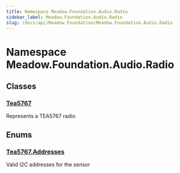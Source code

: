 ```yaml
---
title: Namespace Meadow.Foundation.Audio.Radio
sidebar_label: Meadow.Foundation.Audio.Radio
slug: /docs/api/Meadow.Foundation/Meadow.Foundation.Audio.Radio
---
```

# Namespace Meadow.Foundation.Audio.Radio
## Classes
### [Tea5767](../Meadow.Foundation.Audio.Radio/Tea5767)
Represents a TEA5767 radio
## Enums
### [Tea5767.Addresses](../Meadow.Foundation.Audio.Radio/Tea5767.Addresses)
Valid I2C addresses for the sensor
